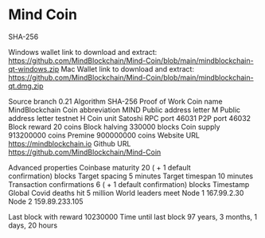 # Mind Coin
SHA-256

Windows wallet link  to download and extract: https://github.com/MindBlockchain/Mind-Coin/blob/main/mindblockchain-qt-windows.zip 
Mac Wallet link to download and extract: https://github.com/MindBlockchain/Mind-Coin/blob/main/mindblockchain-qt.dmg.zip
 


Source branch	0.21
Algorithm	SHA-256 Proof of Work
Coin name	MindBlockchain
Coin abbreviation	MIND
Public address letter	M
Public address letter testnet	H
Coin unit	Satoshi
RPC port	46031
P2P port	46032
Block reward	20 coins
Block halving	330000 blocks
Coin supply	913200000 coins
Premine	900000000 coins
Website URL	https://mindblockchain.io
Github URL	https://github.com/MindBlockchain/Mind-Coin

Advanced properties
Coinbase maturity	20 ( + 1 default confirmation) blocks
Target spacing	5 minutes
Target timespan	10 minutes
Transaction confirmations	6 ( + 1 default confirmation) blocks
Timestamp	Global Covid deaths hit 5 million World leaders meet
Node 1	167.99.2.30
Node 2	159.89.233.105
	
Last block with reward	10230000
Time until last block	97 years, 3 months, 1 days, 20 hours
